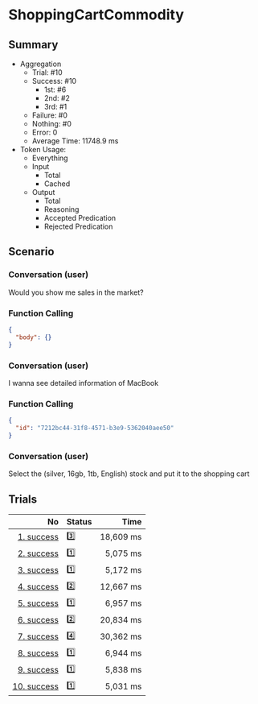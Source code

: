 # ShoppingCartCommodity
## Summary
  - Aggregation
    - Trial: #10
    - Success: #10
      - 1st: #6
      - 2nd: #2
      - 3rd: #1
    - Failure: #0
    - Nothing: #0
    - Error: 0
    - Average Time: 11748.9 ms
  - Token Usage:
    - Everything
    - Input
      - Total
      - Cached
    - Output
      - Total
      - Reasoning
      - Accepted Predication
      - Rejected Predication

## Scenario
### Conversation (user)
Would you show me sales in the market?

### Function Calling
```json
{
  "body": {}
}
```

### Conversation (user)
I wanna see detailed information of MacBook

### Function Calling
```json
{
  "id": "7212bc44-31f8-4571-b3e9-5362040aee50"
}
```

### Conversation (user)
Select the (silver, 16gb, 1tb, English) stock and put it to the shopping cart

## Trials
No | Status | Time
---:|:-------|------:
[1. success](./trials/1.success.json) | 3️⃣ | 18,609 ms
[2. success](./trials/2.success.json) | 1️⃣ | 5,075 ms
[3. success](./trials/3.success.json) | 1️⃣ | 5,172 ms
[4. success](./trials/4.success.json) | 2️⃣ | 12,667 ms
[5. success](./trials/5.success.json) | 1️⃣ | 6,957 ms
[6. success](./trials/6.success.json) | 2️⃣ | 20,834 ms
[7. success](./trials/7.success.json) | 4️⃣ | 30,362 ms
[8. success](./trials/8.success.json) | 1️⃣ | 6,944 ms
[9. success](./trials/9.success.json) | 1️⃣ | 5,838 ms
[10. success](./trials/10.success.json) | 1️⃣ | 5,031 ms